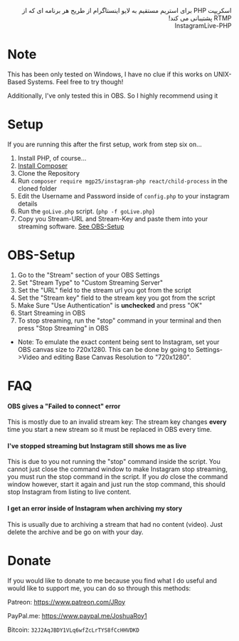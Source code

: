 <div dir="rtl">اسکریپت PHP برای استریم مستقیم به لایو اینستاگرام از طریح هر برنامه ای که از RTMP پشتیبانی می کند!
</div>
<div dir="rtl"> InstagramLive-PHP </div>

# Note
This has been only tested on Windows, I have no clue if this works on UNIX-Based Systems. Feel free to try though!

Additionally, I've only tested this in OBS. So I highly recommend using it

# Setup
If you are running this after the first setup, work from step six on...

1. Install PHP, of course...
2. [Install Composer](https://getcomposer.org/download/)
3. Clone the Repository
4. Run ```composer require mgp25/instagram-php react/child-process``` in the cloned folder
5. Edit the Username and Password inside of `config.php` to your instagram details
6. Run the `goLive.php` script. (`php -f goLive.php`)
7. Copy you Stream-URL and Stream-Key and paste them into your streaming software. [See OBS-Setup](https://github.com/JRoy/InstagramLive-PHP#obs-setup)

# OBS-Setup
1. Go to the "Stream" section of your OBS Settings 
2. Set "Stream Type" to "Custom Streaming Server"
3. Set the "URL" field to the stream url you got from the script
4. Set the "Stream key" field to the stream key you got from the script
5. Make Sure "Use Authentication" is **unchecked** and press "OK"
6. Start Streaming in OBS
7. To stop streaming, run the "stop" command in your terminal and then press "Stop Streaming" in OBS
* Note: To emulate the exact content being sent to Instagram, set your OBS canvas size to 720x1280. This can be done by going to Settings->Video and editing Base Canvas Resolution to "720x1280".

# FAQ
#### OBS gives a "Failed to connect" error
This is mostly due to an invalid stream key: The stream key changes **every** time you start a new stream so it must be replaced in OBS every time.
#### I've stopped streaming but Instagram still shows me as live
This is due to you not running the "stop" command inside the script. You cannot just close the command window to make Instagram stop streaming, you must run the stop command in the script. If you *do* close the command window however, start it again and just run the stop command, this should stop Instagram from listing to live content.
#### I get an error inside of Instagram when archiving my story
This is usually due to archiving a stream that had no content (video). Just delete the archive and be go on with your day.

# Donate
If you would like to donate to me because you find what I do useful and would like to support me, you can do so through this methods:

Patreon: https://www.patreon.com/JRoy

PayPal.me: https://www.paypal.me/JoshuaRoy1

Bitcoin: `32J2AqJBDY1VLq6wfZcLrTYS8fCcHHVDKD`

